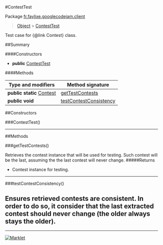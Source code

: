 #ContestTest

Package [fr.faylixe.googlecodejam.client](README.md)<br>
> [Object](../../../ava/lang/Object.md) > [ContestTest](ContestTest.md)

Test case for {@link Contest} class.

##Summary

####Constructors

* **public** [ContestTest](contesttest)

####Methods

Type and modifiers | Method signature
 --- | --- 
**public static** [Contest](Contest.md) | [getTestContests](gettestcontests)
**public** **void** | [testContestConsistency](testcontestconsistency)


##Constructors

###ContestTest()



---

##Methods

###getTestContests()


Retrieves the contest instance that will
 be used for testing. Such contest will be
 the last, assuming the the last contest
 will never change.
#####Returns


* Contest instance for testing.

---
###testContestConsistency()


Ensures retrieved contests are consistent.
 In order to do so, it consider that the last extracted
 contest should never change (the older always stays the older).
---
---
[![Marklet](https://img.shields.io/badge/Generated%20by-Marklet-green.svg)](https://github.com/Faylixe/marklet)